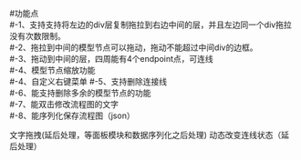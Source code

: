#功能点  
    #-1、支持支持将左边的div层复制拖拉到右边中间的层，并且左边同一个div拖拉没有次数限制。    
    #-2、拖拉到中间的模型节点可以拖动，拖动不能超过中间div的边框。    
    #-3、拖动到中间的层，四周能有4个endpoint点，可连线  
    #-4、模型节点缩放功能  
    #-4、自定义右键菜单
    #-5、支持删除连接线  
    #-6、能支持删除多余的模型节点的功能  
    #-7、能双击修改流程图的文字  
    #-8、能序列化保存流程图（json） 


文字拖拽(延后处理，等面板模块和数据序列化之后处理)
动态改变连线状态（延后处理）